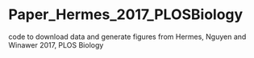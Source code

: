 # Paper_Hermes_2017_PLOSBiology
code to download data and generate figures from Hermes, Nguyen and Winawer 2017, PLOS Biology
